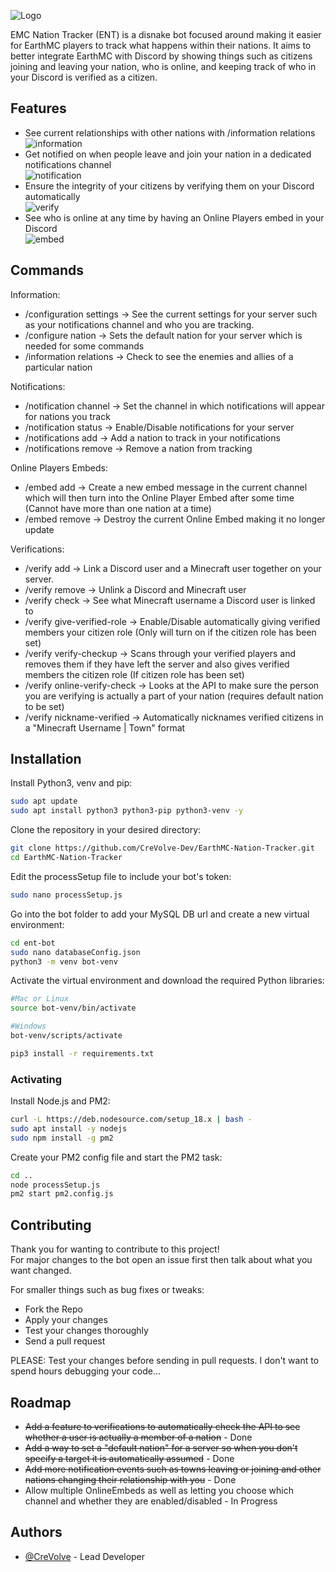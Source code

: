 ![Logo](https://i.imgur.com/0ih5Uv0.png)

EMC Nation Tracker (ENT) is a disnake bot focused around making it easier for EarthMC players to track what happens within their nations. It aims to better integrate EarthMC with Discord by showing things such as citizens joining and leaving your nation, who is online, and keeping track of who in your Discord is verified as a citizen.
## Features

- See current relationships with other nations with /information relations  
![information](https://i.imgur.com/uisBvzW.gif)
- Get notified on when people leave and join your nation in a dedicated notifications channel  
![notification](https://i.imgur.com/RNzrVak.png)
- Ensure the integrity of your citizens by verifying them on your Discord automatically  
![verify](https://i.imgur.com/I5I1kyR.gif)
- See who is online at any time by having an Online Players embed in your Discord  
![embed](https://i.imgur.com/TdJrgZV.png)
## Commands

Information:
- /configuration settings -> See the current settings for your server such as your notifications channel and who you are tracking.
- /configure nation -> Sets the default nation for your server which is needed for some commands
- /information relations -> Check to see the enemies and allies of a particular nation

Notifications:
- /notification channel -> Set the channel in which notifications will appear for nations you track
- /notification status -> Enable/Disable notifications for your server
- /notifications add -> Add a nation to track in your notifications
- /notifications remove -> Remove a nation from tracking

Online Players Embeds:
- /embed add -> Create a new embed message in the current channel which will then turn into the Online Player Embed after some time (Cannot have more than one nation at a time)
- /embed remove -> Destroy the current Online Embed making it no longer update

Verifications:
- /verify add -> Link a Discord user and a Minecraft user together on your server.
- /verify remove -> Unlink a Discord and Minecraft user
- /verify check -> See what Minecraft username a Discord user is linked to
- /verify give-verified-role -> Enable/Disable automatically giving verified members your citizen role (Only will turn on if the citizen role has been set)
- /verify verify-checkup -> Scans through your verified players and removes them if they have left the server and also gives verified members the citizen role (If citizen role has been set)
- /verify online-verify-check -> Looks at the API to make sure the person you are verifying is actually a part of your nation (requires default nation to be set)
- /verify nickname-verified -> Automatically nicknames verified citizens in a  "Minecraft Username | Town" format
## Installation

Install Python3, venv and pip:
```bash
sudo apt update
sudo apt install python3 python3-pip python3-venv -y
```

Clone the repository in your desired directory:
```bash
git clone https://github.com/CreVolve-Dev/EarthMC-Nation-Tracker.git
cd EarthMC-Nation-Tracker
```

Edit the processSetup file to include your bot's token:
```bash
sudo nano processSetup.js
```

Go into the bot folder to add your MySQL DB url and create a new virtual environment:
```bash
cd ent-bot
sudo nano databaseConfig.json
python3 -m venv bot-venv
```

Activate the virtual environment and download the required Python libraries:
```bash
#Mac or Linux
source bot-venv/bin/activate

#Windows
bot-venv/scripts/activate

pip3 install -r requirements.txt
```
### Activating

Install Node.js and PM2:
```bash
curl -L https://deb.nodesource.com/setup_18.x | bash -
sudo apt install -y nodejs
sudo npm install -g pm2
```

Create your PM2 config file and start the PM2 task:
```bash
cd ..
node processSetup.js
pm2 start pm2.config.js
```
## Contributing

Thank you for wanting to contribute to this project!  
For major changes to the bot open an issue first then talk about what you want changed.

For smaller things such as bug fixes or tweaks:
- Fork the Repo
- Apply your changes
- Test your changes thoroughly
- Send a pull request

PLEASE: Test your changes before sending in pull requests. I don't want to spend hours debugging your code...
## Roadmap

- ~~Add a feature to verifications to automatically check the API to see whether a user is actually a member of a nation~~ - Done
- ~~Add a way to set a "default nation" for a server so when you don't specify a target it is automatically assumed~~ - Done
- ~~Add more notification events such as towns leaving or joining and other nations changing their relationship with you~~ - Done
- Allow multiple OnlineEmbeds as well as letting you choose which channel and whether they are enabled/disabled - In Progress
## Authors

- [@CreVolve](https://github.com/CreVolve-Dev) - Lead Developer
